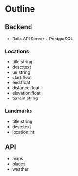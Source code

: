 # Outline

## Backend
- Rails API Server + PostgreSQL

### Locations
- title:string
- desc:text
- url:string
- start:float
- end:float
- distance:float
- elevation:float
- terrain:string

### Landmarks
- title:string
- desc:text
- location:int

## API
- maps
- places
- weather
